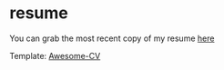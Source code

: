 # resume

You can grab the most recent copy of my resume [here](https://github.com/EthanHolen/resume/raw/master/resume.pdf)

Template: [Awesome-CV](https://github.com/posquit0/Awesome-CV)